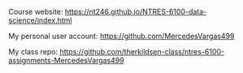 Course website: https://nt246.github.io/NTRES-6100-data-science/index.html

My personal user account: https://github.com/MercedesVargas499  

My class repo: https://github.com/therkildsen-class/ntres-6100-assignments-MercedesVargas499


